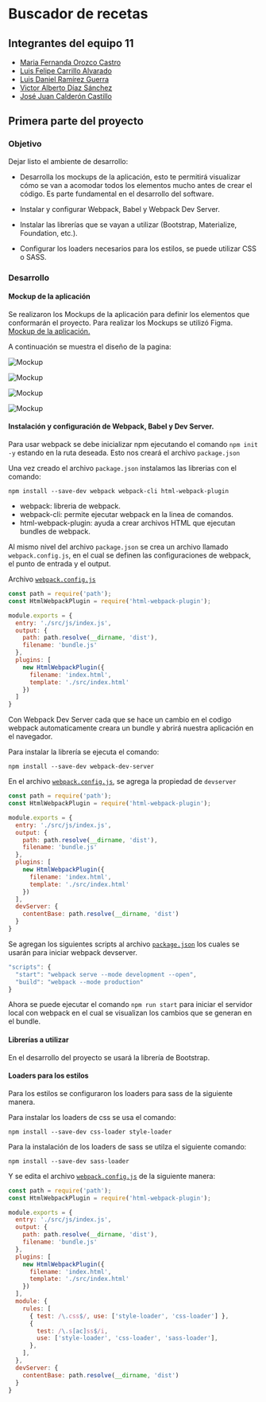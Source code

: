 # Buscador de recetas

## Integrantes del equipo 11

- [Maria Fernanda Orozco Castro](https://github.com/Orozcastro)
- [Luis Felipe Carrillo Alvarado](https://github.com/carrillodev)
- [Luis Daniel Ramírez Guerra](https://github.com/DanyGuerra)
- [Victor Alberto Díaz Sánchez](https://github.com/vads26)
- [José Juan Calderón Castillo](https://github.com/josechee)

## Primera parte del proyecto

### Objetivo
Dejar listo el ambiente de desarrollo:

- Desarrolla los mockups de la aplicación, esto te permitirá visualizar cómo se van a acomodar todos los elementos mucho antes de crear el código. Es parte fundamental en el desarrollo del software.

- Instalar y configurar Webpack, Babel y Webpack Dev Server.

- Instalar las librerías que se vayan a utilizar (Bootstrap, Materialize, Foundation, etc.).

- Configurar los loaders necesarios para los estilos, se puede utilizar CSS o SASS.

### Desarrollo

#### Mockup de la aplicación
Se realizaron los Mockups de la aplicación para definir los elementos que conformarán el proyecto. Para realizar los Mockups se utilizó Figma.
[Mockup de la aplicación.](https://www.figma.com/file/dKylA3aZgASL1RnzfiwqLt/Buscador-de-comidas?node-id=80%3A2)

A continuación se muestra el diseño de la pagina:

![Mockup](./src/images/Inicio-Desktop.png)

![Mockup](./src/images/Inicio-Mobile.png)

![Mockup](./src/images/detalles-desktop.png)

![Mockup](./src/images/detalles-mobile.png)

#### Instalación y configuración de Webpack, Babel y Dev Server.

Para usar webpack se debe inicializar npm ejecutando el comando `npm init -y` estando en la ruta deseada. Esto nos creará el archivo `package.json`

Una vez creado el archivo `package.json` instalamos las librerias con el comando:

```
npm install --save-dev webpack webpack-cli html-webpack-plugin
```

- webpack: libreria de webpack.
- webpack-cli: permite ejecutar webpack en la linea de comandos.
- html-webpack-plugin: ayuda a crear archivos HTML que ejecutan bundles de webpack.

Al mismo nivel del archivo `package.json` se crea un archivo llamado `webpack.config.js`, en el cual se definen las configuraciones de webpack, el punto de entrada y el output.

Archivo [`webpack.config.js`](./webpack.config.js)
```javascript
const path = require('path');
const HtmlWebpackPlugin = require('html-webpack-plugin');

module.exports = {
  entry: './src/js/index.js',
  output: {
    path: path.resolve(__dirname, 'dist'),
    filename: 'bundle.js'
  },
  plugins: [
    new HtmlWebpackPlugin({
      filename: 'index.html',
      template: './src/index.html'
    })
  ]
}
```

Con Webpack Dev Server cada que se hace un cambio en el codigo webpack automaticamente creara un bundle y abrirá nuestra aplicación en el navegador.

Para instalar la librería se ejecuta el comando:

```
npm install --save-dev webpack-dev-server
```

En el archivo [`webpack.config.js`](./webpack.config.js), se agrega la propiedad de `devserver`

```javascript
const path = require('path');
const HtmlWebpackPlugin = require('html-webpack-plugin');

module.exports = {
  entry: './src/js/index.js',
  output: {
    path: path.resolve(__dirname, 'dist'),
    filename: 'bundle.js'
  },
  plugins: [
    new HtmlWebpackPlugin({
      filename: 'index.html',
      template: './src/index.html'
    })
  ],
  devServer: {
    contentBase: path.resolve(__dirname, 'dist')
  }
}
```

Se agregan los siguientes scripts al archivo [`package.json`](./package.json) los cuales se usarán para iniciar webpack devserver.

```javascript
"scripts": {
  "start": "webpack serve --mode development --open",
  "build": "webpack --mode production"
}

```

Ahora se puede ejecutar el comando `npm run start` para iniciar el servidor local con webpack en el cual se visualizan los cambios que se generan en el bundle.

#### Librerías a utilizar

En el desarrollo del proyecto se usará la librería de Bootstrap.



#### Loaders para los estilos

Para los estilos se configuraron los loaders para sass de la siguiente manera.

Para instalar los loaders de css se usa el comando:

```
npm install --save-dev css-loader style-loader
```

Para la instalación de los loaders de sass se utilza el siguiente comando:

```
npm install --save-dev sass-loader
```

Y se edita el archivo [ `webpack.config.js`](./webpack.config.js) de la siguiente manera:

```javascript
const path = require('path');
const HtmlWebpackPlugin = require('html-webpack-plugin');

module.exports = {
  entry: './src/js/index.js',
  output: {
    path: path.resolve(__dirname, 'dist'),
    filename: 'bundle.js'
  },
  plugins: [
    new HtmlWebpackPlugin({
      filename: 'index.html',
      template: './src/index.html'
    })
  ],
  module: {
    rules: [
      { test: /\.css$/, use: ['style-loader', 'css-loader'] },
      {
        test: /\.s[ac]ss$/i,
        use: ['style-loader', 'css-loader', 'sass-loader'],
      },
    ],
  },
  devServer: {
    contentBase: path.resolve(__dirname, 'dist')
  }
}

```

